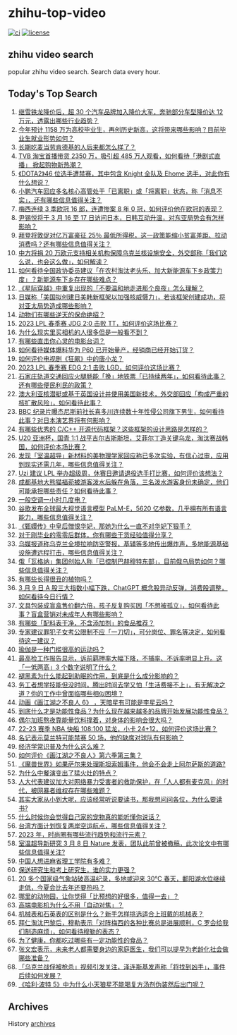 # zhihu-top-video

[![ci](https://github.com/RyuSeiri/zhihu-top-video/actions/workflows/ci.yml/badge.svg)](https://github.com/RyuSeiri/zhihu-top-video/actions/workflows/ci.yml)
[![license](https://img.shields.io/github/license/RyuSeiri/zhihu-top-video)](https://github.com/RyuSeiri/zhihu-top-video/blob/master/LICENSE)

## zhihu video search

popular zhihu video search. Search data every hour.

## Today's Top Search

<!-- BEGIN -->
<!-- UpdateTime Fri Mar 10 2023 04:16:06 GMT+0800 (China Standard Time) -->

1. [继雪铁龙降价后，超 30 个汽车品牌加入降价大军，奔驰部分车型降价达 12 万元，透露出哪些行业趋势？](https://www.zhihu.com/question/588514362)
1. [今年预计 1158 万为高校毕业生，再创历史新高，这将带来哪些影响？目前毕业生就业形势如何？](https://www.zhihu.com/question/588310588)
1. [长期吃麦当劳肯德基的人后来都怎么样了？](https://www.zhihu.com/question/318612351)
1. [TVB 淘宝首播带货 2350 万，吸引超 485 万人观看，如何看待「港剧式直播」 掀起购物新热潮？](https://www.zhihu.com/question/588464428)
1. [《DOTA2》46 位选手遭禁赛，其中包含 Knight 全队及 Ehome 选手，对此你有什么想说？](https://www.zhihu.com/question/588512808)
1. [小鹏汽车回应多名核心高管处于「已离职」或「将离职」状态，称「消息不实」，还有哪些信息值得关注？](https://www.zhihu.com/question/588509644)
1. [梅西连续 3 季欧冠 16 郎，连遭惨案 8 年 0 冠，如何评价他在欧冠的表现？](https://www.zhihu.com/question/588447633)
1. [尹锡悦将于 3 月 16 至 17 日访问日本，日韩互动升温，对东亚局势会有怎样影响？](https://www.zhihu.com/question/588505752)
1. [拜登将敦促对亿万富豪征 25％ 最低所得税，这一政策能缩小贫富差距、拉动消费吗？还有哪些信息值得关注？](https://www.zhihu.com/question/588457114)
1. [中方将捐 20 万欧元支持相关机构保障乌克兰核设施安全，外交部称「我们这么说，也会这么做」，如何解读？](https://www.zhihu.com/question/588363518)
1. [如何看待全国政协委员建议「在农村淘汰老头乐、加大新能源车下乡政策力度」？新能源车下乡存在哪些难点？](https://www.zhihu.com/question/588497085)
1. [《星际穿越》中重复出现的「不要温和地走进那个良夜」怎么理解？](https://www.zhihu.com/question/26770890)
1. [日媒称「美国拟创建日美韩新框架以加强核威慑力」，若该框架创建成功，将对亚太局势造成哪些影响？](https://www.zhihu.com/question/588518409)
1. [动物们有哪些逆天的保命绝招？](https://www.zhihu.com/question/588469270)
1. [2023 LPL 春季赛 JDG 2:0 击败 TT，如何评价这场比赛？](https://www.zhihu.com/question/588564159)
1. [为什么现实里买相机的人很多但是一般看不到？](https://www.zhihu.com/question/588292285)
1. [有哪些直击你心灵的电影台词？](https://www.zhihu.com/question/578726574)
1. [如何看待媒体爆料华为 P60 已开始量产，经销商已经开始订货？](https://www.zhihu.com/question/588441960)
1. [如何评价电视剧《狂飙》中的唐小龙？](https://www.zhihu.com/question/583041369)
1. [2023 LPL 春季赛 EDG 2:1 击败 LGD，如何评价这场比赛？](https://www.zhihu.com/question/588512225)
1. [石家庄轨道交通回应火腿肠能「换」地铁票「已持续两年」，如何看待此事？还有哪些便民利民的政策？](https://www.zhihu.com/question/588026793)
1. [澳大利亚核潜艇或基于英国设计并使用美国新技术，外交部回应「构成严重的核扩散风险」，如何看待此事？](https://www.zhihu.com/question/588511366)
1. [BBC 纪录片曝杰尼斯前社长喜多川连续数十年性侵公司旗下男生，如何看待此事？对日本演艺界将有何影响？](https://www.zhihu.com/question/588317274)
1. [有哪些优秀的 C/C++ 开源代码框架？这些框架的设计思路是怎样的？](https://www.zhihu.com/question/20201738)
1. [U20 亚洲杯，国青 1:1 战平吉尔吉斯斯坦，艾菲尔丁造关键乌龙，淘汰赛战韩国，如何评价本场比赛？](https://www.zhihu.com/question/588593191)
1. [发现「室温超导」新材料的美物理学家回应称已多次实验，有信心过审，应用到现实还需几年，哪些信息值得关注？](https://www.zhihu.com/question/588445365)
1. [Uzi 建议 LPL 举办超级周，休赛日邀请退役选手打比赛，如何评价该想法？](https://www.zhihu.com/question/587841780)
1. [成都基地大熊猫福菀被游客泼水后躲在角落，三名泼水游客身份未确定，他们可能承担哪些责任？如何看待此事？](https://www.zhihu.com/question/588084063)
1. [一般空调一小时几度电？](https://www.zhihu.com/question/327314092)
1. [谷歌发布全球最大视觉语言模型 PaLM-E，5620 亿参数，几乎拥有所有语言能力，哪些信息值得关注？](https://www.zhihu.com/question/588441399)
1. [《甄嬛传》中皇后憎恨华妃，那她为什么一直不对华妃下狠手？](https://www.zhihu.com/question/586432238)
1. [对于刚毕业的零零后群体，你有哪些干货经验值得分享？](https://www.zhihu.com/question/588508082)
1. [乌媒报道称乌克兰全境拉响防空警报，基辅等多地传出爆炸声，多地能源基础设施遭远程打击，哪些信息值得关注？](https://www.zhihu.com/question/588477404)
1. [俄「瓦格纳」集团创始人称「已控制巴赫穆特东部」，目前俄乌局势如何？哪些信息值得关注？](https://www.zhihu.com/question/588463015)
1. [有哪些长得很丑的植物吗？](https://www.zhihu.com/question/587415580)
1. [3 月 9 日 A 股三大指数小幅下跌，ChatGPT 概念股异动反弹，消费股调整，如何看待今日行情？](https://www.zhihu.com/question/588444313)
1. [文具包装成盲盒售价翻六倍，孩子反复购买因「不想被孤立」，如何看待此事？盲盒营销对未成年人有哪些影响？](https://www.zhihu.com/question/588027527)
1. [有哪些「配料表干净，不含添加剂」的食品推荐？](https://www.zhihu.com/question/586673072)
1. [专家建议罪犯子女考公限制不应「一刀切」，可分岗位、罪名等决定，如何看待这一建议？](https://www.zhihu.com/question/588448764)
1. [瑜伽是一种门槛很高的运动吗？](https://www.zhihu.com/question/585259870)
1. [最高检工作报告显示，诉前羁押率大幅下降，不捕率、不诉率明显上升。这「一低两高」3 个数字说明了什么？](https://www.zhihu.com/question/588248062)
1. [褪黑素为什么能起到助眠的作用，到底是什么成分影响的？](https://www.zhihu.com/question/585692360)
1. [务工者想学技能但没时间，腾出时间去学又怕「生活费接不上」，有无解决之道？你的工作中曾面临哪些相似困境？](https://www.zhihu.com/question/587304990)
1. [动画《画江湖之不良人 6》 ，天暗星有可能是李星云吗？](https://www.zhihu.com/question/587156275)
1. [到底什么才是功能性食品？为什么现在越来越多的品牌开始发展功能性食品？](https://www.zhihu.com/question/585692147)
1. [偶尔加班熬夜靠能量饮料撑着，对身体的影响会很大吗？](https://www.zhihu.com/question/587141405)
1. [22-23 赛季 NBA 快船 108:100 猛龙，小卡 24+12，如何评价这场比赛？](https://www.zhihu.com/question/588456341)
1. [名记表示莫兰特可能禁赛 50 场，他的缺席对球队有何影响？](https://www.zhihu.com/question/588238367)
1. [经济学常识普及为什么这么难？](https://www.zhihu.com/question/584348375)
1. [如何评价《画江湖之不良人》第六季第三集？](https://www.zhihu.com/question/588439236)
1. [《魔兽世界》如果萨尔来处理斯坦索姆事件，他会不会走上阿尔萨斯的道路?](https://www.zhihu.com/question/353284004)
1. [为什么中餐演变出了猛火灶的特点？](https://www.zhihu.com/question/427984175)
1. [人大代表建议加大对网络暴力受害者的救助保护，在「人人都有麦克风」的时代，被网暴者维权存在哪些难题？](https://www.zhihu.com/question/588245407)
1. [其实大家从小到大呢，应该经常听说要读书，那我想问问各位，为什么要读书?](https://www.zhihu.com/question/588196106)
1. [什么时候你会觉得自己家的宠物真的能听懂你说话？](https://www.zhihu.com/question/581783968)
1. [台湾方面计划恢复两岸空运航点，哪些信息值得关注？](https://www.zhihu.com/question/588472764)
1. [2023 年，时尚圈有哪些流行趋势和流行元素？](https://www.zhihu.com/question/543829350)
1. [室温超导新研究 3 月 8 日 Nature 发表，团队此前曾被撤稿，此次论文中有哪些信息值得关注?](https://www.zhihu.com/question/588296280)
1. [中国人想进麻省理工学院有多难？](https://www.zhihu.com/question/284014214)
1. [保送研究生和考上研究生，谁的实力更强？](https://www.zhihu.com/question/587775122)
1. [20 多个国家级气象站破高温纪录，多地或迎来 30℃ 春天，鄱阳湖水位继续走低，今夏会比去年还要热吗？](https://www.zhihu.com/question/588441423)
1. [哪里的动物园，让你觉得「比预想的好很多，值得一去」？](https://www.zhihu.com/question/586963746)
1. [高端电影机为什么不用「自动对焦」？](https://www.zhihu.com/question/587453511)
1. [机械表和石英表的区别是什么？新手怎样挑选适合上班戴的机械表？](https://www.zhihu.com/question/584826456)
1. [拜仁淘汰巴黎后，穆勒表示「对阵梅西的各种比赛总是进展顺利，C 罗会给我们制造麻烦」，如何看待穆勒的表态？](https://www.zhihu.com/question/588452155)
1. [为了健康，你都吃过哪些有一定功能性的食品？](https://www.zhihu.com/question/585692378)
1. [张文宏表示，未来老人都需要身边的家庭医生，我们可以提早为老龄化社会做哪些准备？](https://www.zhihu.com/question/587819794)
1. [「乌克兰战俘被枪杀」视频引发关注，泽连斯基发声称「将找到凶手」，事件后续如何发展？](https://www.zhihu.com/question/588244715)
1. [《哈利·波特 5》中为什么小天狼星不能喝复方汤剂伪装然后出门呢？](https://www.zhihu.com/question/263823869)

<!-- END -->

## Archives

History [archives](./archives)
